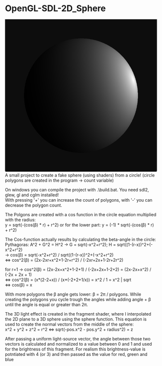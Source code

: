 # OpenGL-SDL-2D_Sphere
![alt text](https://github.com/inzhefop/OpenGL-SDL-2D_Sphere/blob/main/sample.png?raw=true)
A small project to create a fake sphere (using shaders) from a circle! (circle polygons are created in the program -> count variable)

On windows you can compile the project with .\build.bat. You need sdl2, glew, gl and cglm installed! </br>
With pressing '+' you can increase the count of polygons, with '-' you can decrease the polygon count. </br>

The Polgons are created with a cos function in the circle equation multiplied with the radius: </br>
y = sqrt(-(cos(β) * r) + r^2) or for the lower part: y = (-1) * sqrt(-(cos(β) * r) + r^2) </br>

The Cos-function actually results by calculating the beta-angle in the circle: </br>
Pythagoras: A^2 + G^2 = H^2 -> G = sqrt(-x^2+r^2); H = sqrt((1-(r-x))^2+(-x^2+r^2) </br>
-> cos(β) = sqrt(-x^2+r^2) / sqrt((1-(r-x))^2+(-x^2+r^2) </br>
<=> cos^2(β) = (2x-2xr+x^2+1-2r+r^2) / (-2xr+2x+1-2r+2r^2) </br>

for r=1 -> cos^2(β) = (2x-2x+x^2+1-2+1) / (-2x+2x+1-2+2) = (2x-2x+x^2) / (-2x + 2x + 1) </br>
<=> cos^2(β) = (x*(2-2+x)) / (x*(-2+2+1/x)) = x^2 / 1 = x^2 | sqrt </br>
<=> cos(β) = x </br>

With more polygons the β angle gets lower: β = 2π / polygons. While creating the polygons you cycle trough the angles while adding angle + β until the angle is equal or greater than 2π. </br>

The 3D light effect is created in the fragment shader, where I interpolated the 2D plane to a 3D sphere using the sphere function. This equation is used to create the normal vectors from the middle of the sphere: </br>
x^2 + y^2 + z^2 = r^2 <=> sqrt(-pos.x^2 - pos.y^2 + radius^2) = z </br>

After passing a uniform light-source vector, the angle between those two vectors is calculated and normalized to a value between 0 and 1 and used for the brightness of this fragment. For realism this brightness-value is potntiated with 4 (or 3) and then passed as the value for red, green and blue
